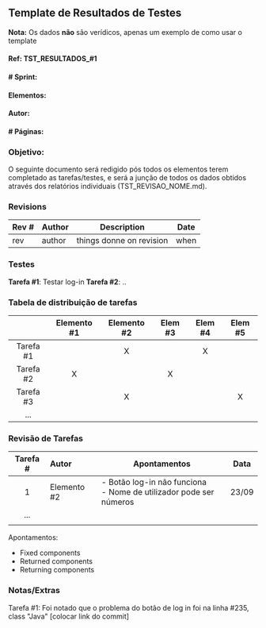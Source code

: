 ## Template de Resultados de Testes
**Nota:** Os dados **não** são verídicos, apenas um exemplo de como usar o template

#### Ref: TST_RESULTADOS_#1

#### # Sprint:

#### Elementos:

#### Autor:

#### # Páginas:

### Objetivo:
O seguinte documento será redigido pós todos os elementos terem completado as tarefas/testes, e será a junção de todos os dados obtidos através dos relatórios individuais (TST_REVISAO_NOME.md).

### Revisions

Rev # | Author | Description | Date
--- | --- | --- | ---
rev | author | things donne on revision | when


### Testes
**Tarefa #1**: Testar log-in
**Tarefa #2**: ..

### Tabela de distribuição de tarefas

|           | Elemento #1 | Elemento #2 | Elem #3 | Elem #4 | Elem #5 |
| :-------: | :---------: | :---------: | :-----: | :-----: | :-----: |
| Tarefa #1 |             |      X      |         |    X    |         |
| Tarefa #2 |      X      |             |    X    |         |         |
| Tarefa #3 |             |      X      |         |         |    X    |
|    ...    |             |             |         |         |         |



### Revisão de Tarefas

| Tarefa # | Autor       | Apontamentos                                           | Data  |
| :------: | :---------- | ------------------------------------------------------------ | :---: |
|    1     | Elemento #2 | - Botão log-in não funciona<br />- Nome de utilizador pode ser números | 23/09 |
|   ...    |             |                                                              |       |
|          |             |                                                              |       |

Apontamentos:
- Fixed components
- Returned components
- Returning components


### Notas/Extras

Tarefa #1: Foi notado que o problema do botão de log in foi na linha #235, class "Java" [colocar link do commit]

